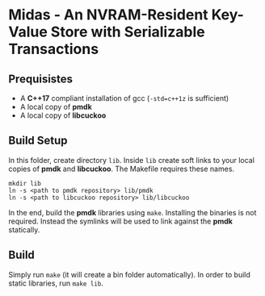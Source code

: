 # Midas - An NVRAM-Resident Key-Value Store with Serializable Transactions

## Prequisistes

* A **C++17** compliant installation of gcc (`-std=c++1z` is sufficient)
* A local copy of **pmdk**
* A local copy of **libcuckoo**

## Build Setup

In this folder, create directory `lib`. Inside `lib` create soft links to your
local copies of **pmdk** and **libcuckoo**. The Makefile requires these names.

```
mkdir lib
ln -s <path to pmdk repository> lib/pmdk
ln -s <path to libcuckoo repository> lib/libcuckoo
```

In the end, build the **pmdk** libraries using `make`. Installing the binaries
is not required. Instead the symlinks will be used to link against the **pmdk**
statically.

## Build

Simply run `make` (it will create a bin folder automatically). In order to build
static libraries, run `make lib`.
